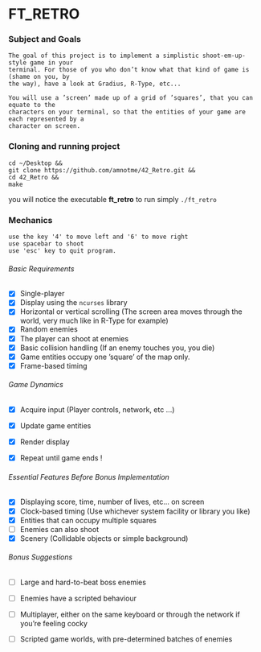 # FT_RETRO

###  Subject and Goals

	The goal of this project is to implement a simplistic shoot-em-up-style game in your
	terminal. For those of you who don’t know what that kind of game is (shame on you, by
	the way), have a look at Gradius, R-Type, etc...

	You will use a ’screen’ made up of a grid of ’squares’, that you can equate to the
	characters on your terminal, so that the entities of your game are each represented by a
	character on screen.

### Cloning and running project
```
cd ~/Desktop &&
git clone https://github.com/amnotme/42_Retro.git &&
cd 42_Retro && 
make
```

you will notice the executable **ft_retro**
to run simply ```./ft_retro```

### Mechanics
```
use the key '4' to move left and '6' to move right
use spacebar to shoot
use 'esc' key to quit program.
```


###### Basic Requirements

- [x] Single-player
- [x] Display using the ```ncurses```  library
- [x] Horizontal or vertical scrolling (The screen area moves through the world, very
	much like in R-Type for example)
- [x] Random enemies
- [x] The player can shoot at enemies
- [x] Basic collision handling (If an enemy touches you, you die)
- [x] Game entities occupy one ’square’ of the map only.
- [x] Frame-based timing

###### Game Dynamics

- [x] Acquire input (Player controls, network, etc ...)
- [x] Update game entities
- [x] Render display
- [x] Repeat until game ends !


###### Essential Features Before Bonus Implementation

- [x] Displaying score, time, number of lives, etc... on screen
- [x] Clock-based timing (Use whichever system facility or library you like)
- [x] Entities that can occupy multiple squares
- [ ] Enemies can also shoot
- [x] Scenery (Collidable objects or simple background)

###### Bonus Suggestions

- [ ] Large and hard-to-beat boss enemies
- [ ] Enemies have a scripted behaviour
- [ ] Multiplayer, either on the same keyboard or through the network if you’re feeling cocky
- [ ] Scripted game worlds, with pre-determined batches of enemies

